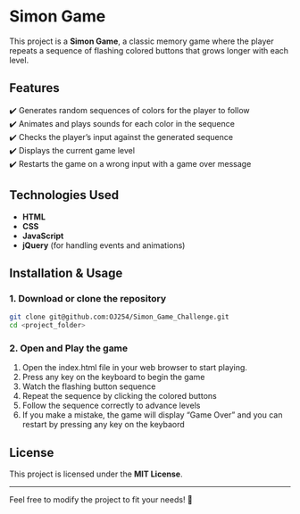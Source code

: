 # **Simon Game**

This project is a **Simon Game**, a classic memory game where the player repeats a sequence of flashing colored buttons that grows longer with each level.

## **Features**  
✔️ Generates random sequences of colors for the player to follow  
✔️ Animates and plays sounds for each color in the sequence  
✔️ Checks the player’s input against the generated sequence  
✔️ Displays the current game level  
✔️ Restarts the game on a wrong input with a game over message  

## **Technologies Used**  
- **HTML**  
- **CSS**  
- **JavaScript**  
- **jQuery** (for handling events and animations)  

## **Installation & Usage**  

### **1. Download or clone the repository**  
```bash
git clone git@github.com:OJ254/Simon_Game_Challenge.git
cd <project_folder>
```

### **2. Open and Play the game**
1. Open the index.html file in your web browser to start playing.
2. Press any key on the keyboard to begin the game
3. Watch the flashing button sequence
4. Repeat the sequence by clicking the colored buttons
5. Follow the sequence correctly to advance levels
6. If you make a mistake, the game will display “Game Over” and you can restart by pressing any key on the keybaord

## **License**  
This project is licensed under the **MIT License**.  

---
Feel free to modify the project to fit your needs! 🚀
